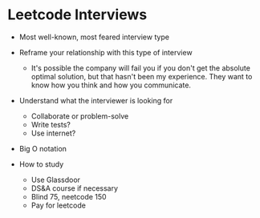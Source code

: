 # Leetcode Interviews

- Most well-known, most feared interview type
- Reframe your relationship with this type of interview
  - It's possible the company will fail you if you don't get the absolute optimal solution, but that hasn't been my experience. They want to know how you think and how you communicate.
- Understand what the interviewer is looking for

  - Collaborate or problem-solve
  - Write tests?
  - Use internet?

- Big O notation

- How to study
  - Use Glassdoor
  - DS&A course if necessary
  - Blind 75, neetcode 150
  - Pay for leetcode
